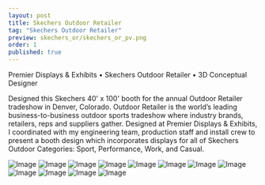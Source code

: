 ```yaml
---
layout: post
title: Skechers Outdoor Retailer
tag: "Skechers Outdoor Retailer"
preview: skechers_or/skechers_or_pv.png
order: 1
published: true
---
```

Premier Displays & Exhibits • Skechers Outdoor Retailer • 3D Conceptual Designer

Designed this Skechers 40' x 100' booth for the annual Outdoor Retailer tradeshow in Denver, Colorado. Outdoor Retailer is the world’s leading business-to-business outdoor sports tradeshow where industry brands, retailers, reps and suppliers gather. Designed at Premier Displays & Exhibits, I coordinated with my engineering team, production staff and install crew to present a booth design which incorporates displays for all of Skechers Outdoor Categories: Sport, Performance, Work, and Casual. 

![Image](skechers_or_gp.png)
![Image](skechers_or_0.png)
![Image](skechers_or_1.png)
![Image](skechers_or_2.png)
![Image](skechers_or_3.png)
![Image](skechers_or_4.png)
![Image](skechers_or_5.png)
![Image](skechers_or_6.png)
![Image](skechers_or_7.png)
![Image](skechers_or_8.png)
![Image](skechers_or_9.png)
![Image](skechers_or_10.png)
